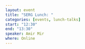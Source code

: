 ```yaml
---
layout: event
title: "SERG Lunch: "
categories: [events, lunch-talks]
start: "12:30"
end: "13:30"
speaker: Amir Mir
where: Online
---
```


